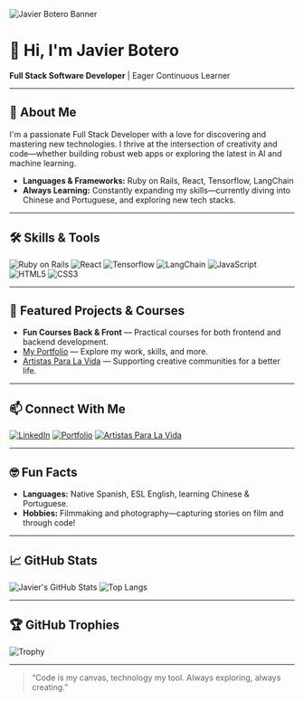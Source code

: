 ![Javier Botero Banner](https://img.shields.io/badge/Full%20Stack%20Developer-%23E34F26.svg?style=for-the-badge&logo=Ruby-on-Rails&logoColor=white)

# 👋 Hi, I'm Javier Botero

**Full Stack Software Developer** | Eager Continuous Learner

---

## 🚀 About Me

I'm a passionate Full Stack Developer with a love for discovering and mastering new technologies. I thrive at the intersection of creativity and code—whether building robust web apps or exploring the latest in AI and machine learning.

- **Languages & Frameworks:** Ruby on Rails, React, Tensorflow, LangChain
- **Always Learning:** Constantly expanding my skills—currently diving into Chinese and Portuguese, and exploring new tech stacks.

---

## 🛠️ Skills & Tools

![Ruby on Rails](https://img.shields.io/badge/Ruby_on_Rails-%23CC0000.svg?style=flat&logo=ruby-on-rails&logoColor=white)
![React](https://img.shields.io/badge/React-%2361DAFB.svg?style=flat&logo=react&logoColor=white)
![Tensorflow](https://img.shields.io/badge/TensorFlow-%23FF6F00.svg?style=flat&logo=tensorflow&logoColor=white)
![LangChain](https://img.shields.io/badge/LangChain-%2300C7B7.svg?style=flat)
![JavaScript](https://img.shields.io/badge/JavaScript-%23F7DF1E.svg?style=flat&logo=javascript&logoColor=black)
![HTML5](https://img.shields.io/badge/HTML5-%23E34F26.svg?style=flat&logo=html5&logoColor=white)
![CSS3](https://img.shields.io/badge/CSS3-%231572B6.svg?style=flat&logo=css3&logoColor=white)

---

## 🌟 Featured Projects & Courses

- **Fun Courses Back & Front** — Practical courses for both frontend and backend development.
- [My Portfolio](https://javierbotero.github.io/portfolio-JavierBotero/) — Explore my work, skills, and more.
- [Artistas Para La Vida](http://www.artistasparalavida.com) — Supporting creative communities for a better life.

---

## 📫 Connect With Me

[![LinkedIn](https://img.shields.io/badge/LinkedIn-%230077B5.svg?style=flat&logo=linkedin&logoColor=white)](https://www.linkedin.com/in/javierboterodev/)
[![Portfolio](https://img.shields.io/badge/Portfolio-%2312100E.svg?style=flat)](https://javierbotero.github.io/portfolio-JavierBotero/)
[![Artistas Para La Vida](https://img.shields.io/badge/Artistas%20Para%20La%20Vida-%23FCAF45.svg?style=flat)](http://www.artistasparalavida.com)

---

## 🤓 Fun Facts

- **Languages:** Native Spanish, ESL English, learning Chinese & Portuguese.
- **Hobbies:** Filmmaking and photography—capturing stories on film and through code!

---

## 📈 GitHub Stats

![Javier's GitHub Stats](https://github-readme-stats.vercel.app/api?username=javierbotero&show_icons=true&hide_title=true&theme=radical)
![Top Langs](https://github-readme-stats.vercel.app/api/top-langs/?username=javierbotero&layout=compact&theme=radical)

---

## 🏆 GitHub Trophies

![Trophy](https://github-profile-trophy.vercel.app/?username=javierbotero&theme=radical)

---

> “Code is my canvas, technology my tool. Always exploring, always creating.”
